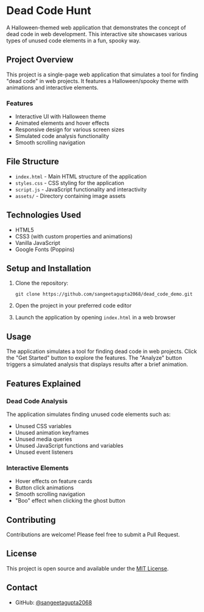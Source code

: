 # Dead Code Hunt

A Halloween-themed web application that demonstrates the concept of dead code in web development. This interactive site showcases various types of unused code elements in a fun, spooky way.

## Project Overview

This project is a single-page web application that simulates a tool for finding "dead code" in web projects. It features a Halloween/spooky theme with animations and interactive elements.

### Features

- Interactive UI with Halloween theme
- Animated elements and hover effects
- Responsive design for various screen sizes
- Simulated code analysis functionality
- Smooth scrolling navigation

## File Structure

- `index.html` - Main HTML structure of the application
- `styles.css` - CSS styling for the application
- `script.js` - JavaScript functionality and interactivity
- `assets/` - Directory containing image assets

## Technologies Used

- HTML5
- CSS3 (with custom properties and animations)
- Vanilla JavaScript
- Google Fonts (Poppins)

## Setup and Installation

1. Clone the repository:
   ```
   git clone https://github.com/sangeetagupta2068/dead_code_demo.git
   ```

2. Open the project in your preferred code editor

3. Launch the application by opening `index.html` in a web browser

## Usage

The application simulates a tool for finding dead code in web projects. Click the "Get Started" button to explore the features. The "Analyze" button triggers a simulated analysis that displays results after a brief animation.

## Features Explained

### Dead Code Analysis

The application simulates finding unused code elements such as:
- Unused CSS variables
- Unused animation keyframes
- Unused media queries
- Unused JavaScript functions and variables
- Unused event listeners

### Interactive Elements

- Hover effects on feature cards
- Button click animations
- Smooth scrolling navigation
- "Boo" effect when clicking the ghost button

## Contributing

Contributions are welcome! Please feel free to submit a Pull Request.

## License

This project is open source and available under the [MIT License](LICENSE).

## Contact

- GitHub: [@sangeetagupta2068](https://github.com/sangeetagupta2068)